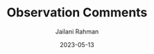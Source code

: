 ---
title: Observation Comments
date: 2023-05-13
description: Observation Comments by Supervisor and Mentor
draft: false
hideToc: false
enableToc: true
enableTocContent: true
author: Jailani Rahman
authorEmoji: 💻
---